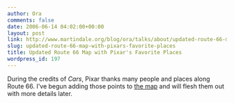```yaml
---
author: Ora
comments: false
date: 2006-06-14 04:02:00+00:00
layout: post
link: http://www.martindale.org/blog/ora/talks/about/updated-route-66-map-with-pixars-favorite-places
slug: updated-route-66-map-with-pixars-favorite-places
title: Updated Route 66 Map with Pixar's Favorite Places
wordpress_id: 197
---
```


During the credits of _Cars_, Pixar thanks many people and places along Route 66. I've begun adding those points to [the map](/maps/route66/) and will flesh them out with more details later.
